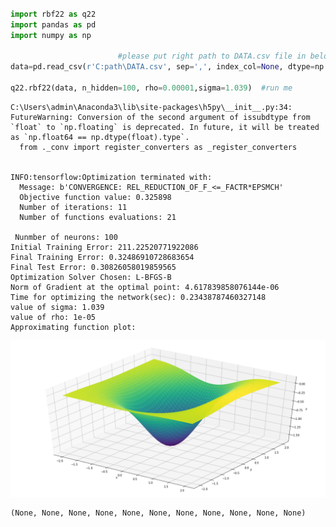 

```python

import rbf22 as q22
import pandas as pd
import numpy as np

                        #please put right path to DATA.csv file in below
data=pd.read_csv(r'C:path\DATA.csv', sep=',', index_col=None, dtype=np.float64)

q22.rbf22(data, n_hidden=100, rho=0.00001,sigma=1.039)  #run me
```

    C:\Users\admin\Anaconda3\lib\site-packages\h5py\__init__.py:34: FutureWarning: Conversion of the second argument of issubdtype from `float` to `np.floating` is deprecated. In future, it will be treated as `np.float64 == np.dtype(float).type`.
      from ._conv import register_converters as _register_converters
    

    INFO:tensorflow:Optimization terminated with:
      Message: b'CONVERGENCE: REL_REDUCTION_OF_F_<=_FACTR*EPSMCH'
      Objective function value: 0.325898
      Number of iterations: 11
      Number of functions evaluations: 21
    
     Nunmber of neurons: 100
    Initial Training Error: 211.22520771922086
    Final Training Error: 0.32486910728683654
    Final Test Error: 0.30826058019859565
    Optimization Solver Chosen: L-BFGS-B
    Norm of Gradient at the optimal point: 4.617839858076144e-06
    Time for optimizing the network(sec): 0.23438787460327148
    value of sigma: 1.039
    value of rho: 1e-05
    Approximating function plot: 
    
    


![png](output_0_2.png)





    (None, None, None, None, None, None, None, None, None, None, None)


